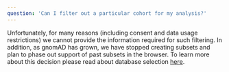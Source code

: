 ```yaml
---
question: 'Can I filter out a particular cohort for my analysis?'
---
```


Unfortunately, for many reasons (including consent and data usage restrictions) we cannot provide the information required for such filtering. In addition, as gnomAD has grown, we have stopped creating subsets and plan to phase out support of past subsets in the browser. To learn more about this decision please read about database selection [here](/help/dataset-selection).
